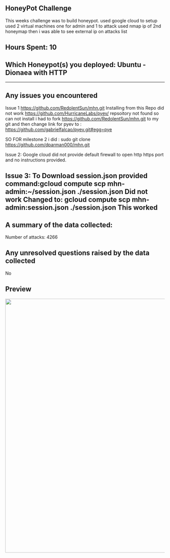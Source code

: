 ## HoneyPot Challenge
This weeks challenge was to build honeypot.
 used google cloud to setup 
 used 2 virtual machines one for admin and 1 to attack
 used nmap ip of 2nd honeymap
 then i was able to see external ip on attacks list
 

## Hours Spent: 10

## Which Honeypot(s) you deployed: Ubuntu - Dionaea with HTTP

----------------------------------------------------------------------
## Any issues you encountered
Issue 1
https://github.com/RedolentSun/mhn.git Installing from this Repo did not work 
 https://github.com/HurricaneLabs/pyev/ repsoitory not found so can  not install
 i had to fork  https://github.com/RedolentSun/mhn.git to my git and then change link for pyev
 to : https://github.com/gabrielfalcao/pyev.git#egg=pye
 
SO FOR milestone 2 i did : sudo git clone https://github.com/dparman000/mhn.git

 Issue 2:
Google cloud did not provide default firewall to open http https port and no instructions provided.

 Issue 3:
To Download session.json provided command:gcloud compute scp mhn-admin:~/session.json ./session.json  Did not work
Changed to:  gcloud compute scp mhn-admin:session.json ./session.json This worked
-----------------------------------------------------------------------

## A summary of the data collected: 
Number of attacks: 4266

## Any unresolved questions raised by the data collected
No
## Preview
<img src="https://i.imgur.com/1rVVI21.gifv" width="800">
